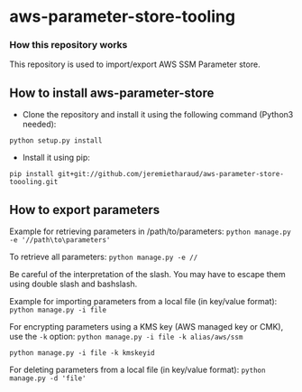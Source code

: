 # aws-parameter-store-tooling

### How this repository works

This repository is used to import/export AWS SSM Parameter store.

## How to install aws-parameter-store

* Clone the repository and install it using the following command (Python3 needed):
```
python setup.py install
```

* Install it using pip:
```
pip install git+git://github.com/jeremietharaud/aws-parameter-store-toooling.git
```

## How to export parameters

Example for retrieving parameters in /path/to/parameters:
```python manage.py -e '//path\to\parameters'```

To retrieve all parameters:
```python manage.py -e //```

Be careful of the interpretation of the slash. You may have to escape them using double slash and bashslash.

Example for importing parameters from a local file (in key/value format):
```python manage.py -i file```

For encrypting parameters using a KMS key (AWS managed key or CMK), use the `-k` option:
```python manage.py -i file -k alias/aws/ssm```

```python manage.py -i file -k kmskeyid```

For deleting parameters from a local file (in key/value format):
```python manage.py -d 'file'```
